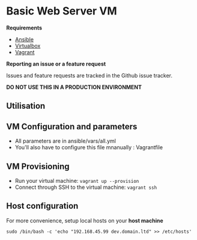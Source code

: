 Basic Web Server VM
===================

**Requirements**

  * [Ansible](http://docs.ansible.com/intro_installation.html)
  * [Virtualbox](https://www.virtualbox.org/wiki/Linux_Downloads)
  * [Vagrant](https://www.vagrantup.com/downloads.html)

**Reporting an issue or a feature request**

Issues and feature requests are tracked in the Github issue tracker.

**DO NOT USE THIS IN A PRODUCTION ENVIRONMENT**

Utilisation
------------

## VM Configuration and parameters

  * All parameters are in ansible/vars/all.yml
  * You'll also have to configure this file mnanually : Vagrantfile

## VM Provisioning

  * Run your virtual machine: `vagrant up --provision`
  * Connect through SSH to the virtual machine: `vagrant ssh`

## Host configuration

For more convenience, setup local hosts on your **host machine**

```
sudo /bin/bash -c 'echo "192.168.45.99 dev.domain.ltd" >> /etc/hosts'
```
